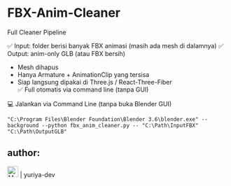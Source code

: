 # FBX-Anim-Cleaner
Full Cleaner Pipeline

✅ Input: folder berisi banyak FBX animasi (masih ada mesh di dalamnya)
✅ Output: anim-only GLB (atau FBX bersih)
  - Mesh dihapus
  - Hanya Armature + AnimationClip yang tersisa
  - Siap langsung dipakai di Three.js / React-Three-Fiber  
✅ Full otomatis via command line (tanpa GUI)

💻 Jalankan via Command Line (tanpa buka Blender GUI)
```
"C:\Program Files\Blender Foundation\Blender 3.6\blender.exe" --background --python fbx_anim_cleaner.py -- "C:\Path\InputFBX" "C:\Path\OutputGLB"
```

author:
--
<img src="https://i.postimg.cc/F16xhxs4/avatar.png" alt="My Avatar" width="25" /> | yuriya-dev
